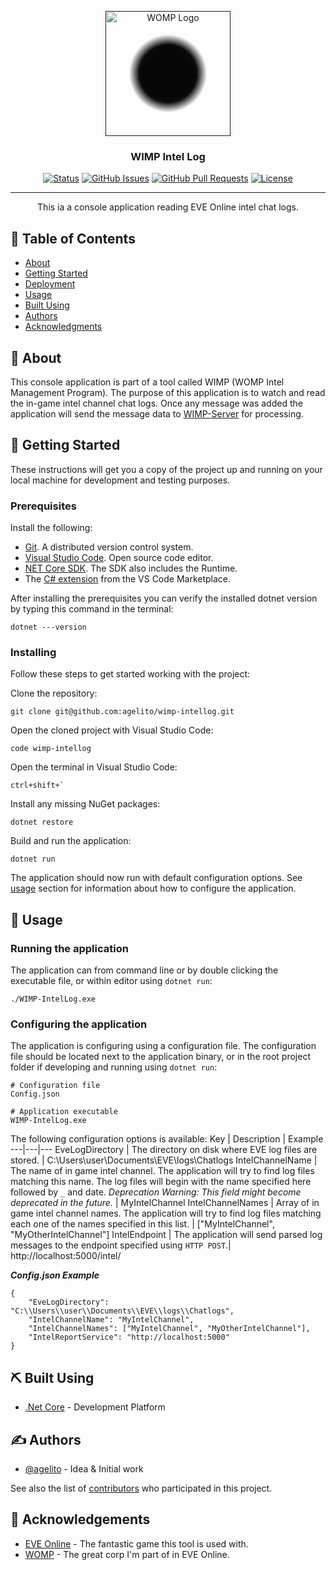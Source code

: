 <p align="center" style="background: rgb(36,36,36);
background: radial-gradient(circle, rgba(6,6,6,1) 14%, rgba(11,11,11,1) 17%, rgba(255,255,255,0) 23%);">
  <a href="" rel="noopener">
 <img width=200px height=200px src="https://images.evetech.net/alliances/99010468/logo" alt="WOMP Logo"></a>
</p>

<h3 align="center">WIMP Intel Log</h3>

<div align="center">

  [![Status](https://img.shields.io/badge/status-active-success.svg)]() 
  [![GitHub Issues](https://img.shields.io/github/issues/agelito/wimp-intellog.svg)](https://github.com/agelito/wimp-intellog/issues)
  [![GitHub Pull Requests](https://img.shields.io/github/issues-pr/agelito/wimp-intellog.svg)](https://github.com/agelito/wimp-intellog/pulls)
  [![License](https://img.shields.io/badge/license-MIT-blue.svg)](/LICENSE)

</div>

---

<p align="center"> This ia a console application reading EVE Online intel chat logs. 
    <br> 
</p>

## 📝 Table of Contents
- [About](#about)
- [Getting Started](#getting_started)
- [Deployment](#deployment)
- [Usage](#usage)
- [Built Using](#built_using)
- [Authors](#authors)
- [Acknowledgments](#acknowledgement)

## 🧐 About <a name = "about"></a>
This console application is part of a tool called WIMP (WOMP Intel Management Program). The purpose of this application is to watch and read the in-game intel channel chat logs. Once any message was added the application will send the message data to [WIMP-Server](https://github.com/agelito/wimp-server) for processing.

## 🏁 Getting Started <a name = "getting_started"></a>
These instructions will get you a copy of the project up and running on your local machine for development and testing purposes.

### Prerequisites
Install the following:
* [Git](https://git-scm.com/downloads). A distributed version control system.
* [Visual Studio Code](https://code.visualstudio.com/). Open source code editor.
* [NET Core SDK](https://dotnet.microsoft.com/download). The SDK also includes the Runtime.
* The [C# extension](https://marketplace.visualstudio.com/items?itemName=ms-dotnettools.csharp) from the VS Code Marketplace.

After installing the prerequisites you can verify the installed dotnet version by typing this command in the terminal:
```
dotnet ---version
```

### Installing
Follow these steps to get started working with the project:

Clone the repository:
```
git clone git@github.com:agelito/wimp-intellog.git
```

Open the cloned project with Visual Studio Code:

```
code wimp-intellog
```

Open the terminal in Visual Studio Code:

```
ctrl+shift+`
```

Install any missing NuGet packages:
```
dotnet restore
```

Build and run the application:
```
dotnet run
```

The application should now run with default configuration options. See [usage](#usage) section for information about how to configure the application. 

## 🎈 Usage <a name="usage"></a>

### Running the application <a name="running"></a>
The application can from command line or by double clicking the executable file, or within editor using `dotnet run`:
```
./WIMP-IntelLog.exe
```

### Configuring the application <a name="configuration"></a>
The application is configuring using a configuration file. The configuration file should be located next to the application binary, or in the root project folder if developing and running using `dotnet run`:
```
# Configuration file
Config.json

# Application executable
WIMP-IntelLog.exe
```

The following configuration options is available:
Key | Description | Example
---|---|---
EveLogDirectory | The directory on disk where EVE log files are stored. | C:\\Users\\user\\Documents\\EVE\\logs\\Chatlogs
IntelChannelName | The name of in game intel channel. The application will try to find log files matching this name. The log files will begin with the name specified here followed by `_` and date. *Deprecation Warning: This field might become deprecated in the future.* | MyIntelChannel
IntelChannelNames | Array of in game intel channel names. The application will try to find log files matching each one of the names specified in this list. | ["MyIntelChannel", "MyOtherIntelChannel"]
IntelEndpoint | The application will send parsed log messages to the endpoint specified using `HTTP POST`.| http://localhost:5000/intel/

***Config.json Example***
```
{
    "EveLogDirectory": "C:\\Users\\user\\Documents\\EVE\\logs\\Chatlogs",
    "IntelChannelName": "MyIntelChannel",
    "IntelChannelNames": ["MyIntelChannel", "MyOtherIntelChannel"],
    "IntelReportService": "http://localhost:5000"
}
```

## ⛏️ Built Using <a name = "built_using"></a>
- [.Net Core](https://docs.microsoft.com/en-us/dotnet/core/introduction) - Development Platform

## ✍️ Authors <a name = "authors"></a>
- [@agelito](https://github.com/agelito) - Idea & Initial work

See also the list of [contributors](https://github.com/agelito/wimp-intellog/contributors) who participated in this project.

## 🎉 Acknowledgements <a name = "acknowledgement"></a>
- [EVE Online](https://www.eveonline.com/) - The fantastic game this tool is used with.
- [WOMP](https://evewho.com/alliance/99010468) - The great corp I'm part of in EVE Online.
